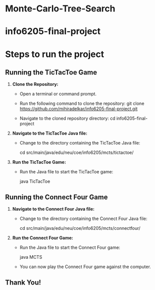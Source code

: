 # Monte-Carlo-Tree-Search

# info6205-final-project

# Steps to run the project


## Running the TicTacToe Game

1. **Clone the Repository:**
    - Open a terminal or command prompt.
    - Run the following command to clone the repository:
      git clone https://github.com/mihiradelkar/info6205-final-project.git
   
    - Navigate to the cloned repository directory:
      cd info6205-final-project
   

2. **Navigate to the TicTacToe Java file:**
    - Change to the directory containing the TicTacToe Java file:
  
      cd src/main/java/edu/neu/coe/info6205/mcts/tictactoe/
     

3. **Run the TicTacToe Game:**
    - Run the Java file to start the TicTacToe game:
     
      java TicTacToe
     

## Running the Connect Four Game

1. **Navigate to the Connect Four Java file:**
    - Change to the directory containing the Connect Four Java file:
   
      cd src/main/java/edu/neu/coe/info6205/mcts/connectfour/
    

2. **Run the Connect Four Game:**
    - Run the Java file to start the Connect Four game:
    
      java MCTS
     
    - You can now play the Connect Four game against the computer.

## Thank You!
